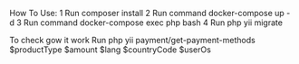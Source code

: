 How To Use:
1 Run composer install
2 Run command docker-compose up -d
3 Run command docker-compose exec php bash
4 Run php yii migrate

To check gow it work
Run php yii payment/get-payment-methods $productType $amount $lang $countryCode $userOs